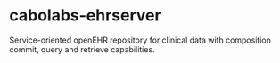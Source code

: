 cabolabs-ehrserver
==================

Service-oriented openEHR repository for clinical data with composition commit, query and retrieve capabilities.